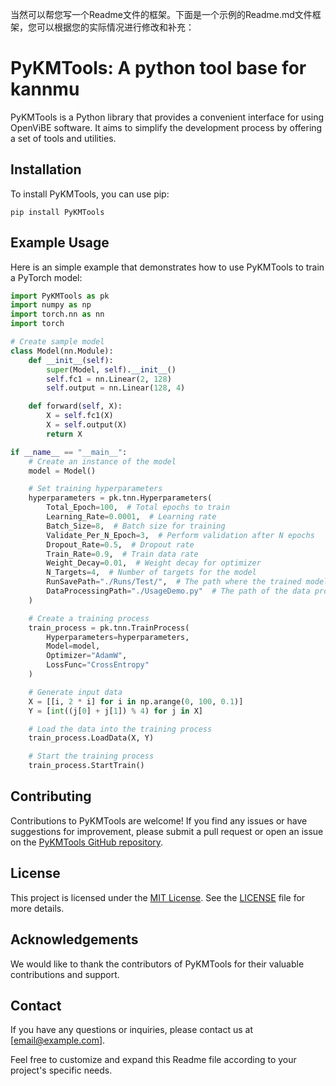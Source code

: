 当然可以帮您写一个Readme文件的框架。下面是一个示例的Readme.md文件框架，您可以根据您的实际情况进行修改和补充：

# PyKMTools: A python tool base for kannmu

PyKMTools is a Python library that provides a convenient interface for using OpenViBE software. It aims to simplify the development process by offering a set of tools and utilities.

## Installation

To install PyKMTools, you can use pip:

```shell
pip install PyKMTools
```

## Example Usage

Here is an simple example that demonstrates how to use PyKMTools to train a PyTorch model:

```python
import PyKMTools as pk
import numpy as np
import torch.nn as nn
import torch

# Create sample model
class Model(nn.Module):
    def __init__(self):
        super(Model, self).__init__()
        self.fc1 = nn.Linear(2, 128)
        self.output = nn.Linear(128, 4)

    def forward(self, X):
        X = self.fc1(X)
        X = self.output(X)
        return X

if __name__ == "__main__":
    # Create an instance of the model
    model = Model()

    # Set training hyperparameters
    hyperparameters = pk.tnn.Hyperparameters(
        Total_Epoch=100,  # Total epochs to train
        Learning_Rate=0.0001,  # Learning rate
        Batch_Size=8,  # Batch size for training
        Validate_Per_N_Epoch=3,  # Perform validation after N epochs
        Dropout_Rate=0.5,  # Dropout rate
        Train_Rate=0.9,  # Train data rate
        Weight_Decay=0.01,  # Weight decay for optimizer
        N_Targets=4,  # Number of targets for the model
        RunSavePath="./Runs/Test/",  # The path where the trained model will be saved
        DataProcessingPath="./UsageDemo.py"  # The path of the data processing script
    )

    # Create a training process
    train_process = pk.tnn.TrainProcess(
        Hyperparameters=hyperparameters,
        Model=model,
        Optimizer="AdamW",
        LossFunc="CrossEntropy"
    )

    # Generate input data
    X = [[i, 2 * i] for i in np.arange(0, 100, 0.1)]
    Y = [int((j[0] + j[1]) % 4) for j in X]

    # Load the data into the training process
    train_process.LoadData(X, Y)

    # Start the training process
    train_process.StartTrain()

```

## Contributing

Contributions to PyKMTools are welcome! If you find any issues or have suggestions for improvement, please submit a pull request or open an issue on the [PyKMTools GitHub repository](https://link-to-your-repository).

## License

This project is licensed under the [MIT License](https://opensource.org/licenses/MIT). See the [LICENSE](https://link-to-your-license-file) file for more details.

## Acknowledgements

We would like to thank the contributors of PyKMTools for their valuable contributions and support.

## Contact

If you have any questions or inquiries, please contact us at [email@example.com].

Feel free to customize and expand this Readme file according to your project's specific needs.